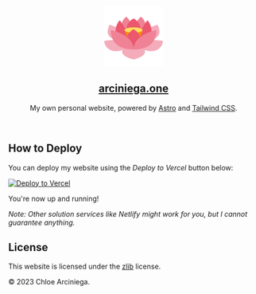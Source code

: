 <div align="center">
    <a href="https://arciniega.one" title="arciniega.one">
        <img 
            src="public/lotus.png" 
            alt="A pink lotus flower in full bloom."
            title="A pink lotus flower in full bloom." 
        />
        <h2>arciniega.one</h2>
    </a>
    <p>
        My own personal website, powered by <a href="https://astro.build" title="Astro">Astro</a> 
        and <a href="https://tailwindcss.com" title="Tailwind CSS">Tailwind CSS</a>.
    </p>
    <br />
</div>

## How to Deploy

You can deploy my website using the _Deploy to Vercel_ button below:

[![Deploy to Vercel](https://vercel.com/button)][vercel]

You're now up and running!

_Note: Other solution services like Netlify *might* work for you, but I cannot guarantee anything._

## License

This website is licensed under the [zlib][license] license.

&copy; 2023 Chloe Arciniega.

[license]: https://github.com/solelychloe/arciniega.one/blob/main/LICENSE 'zlib License'
[vercel]: https://vercel.com/new/clone?repository-url=https://github.com/solelychloe/arciniega.one 'Deploy to Vercel'
